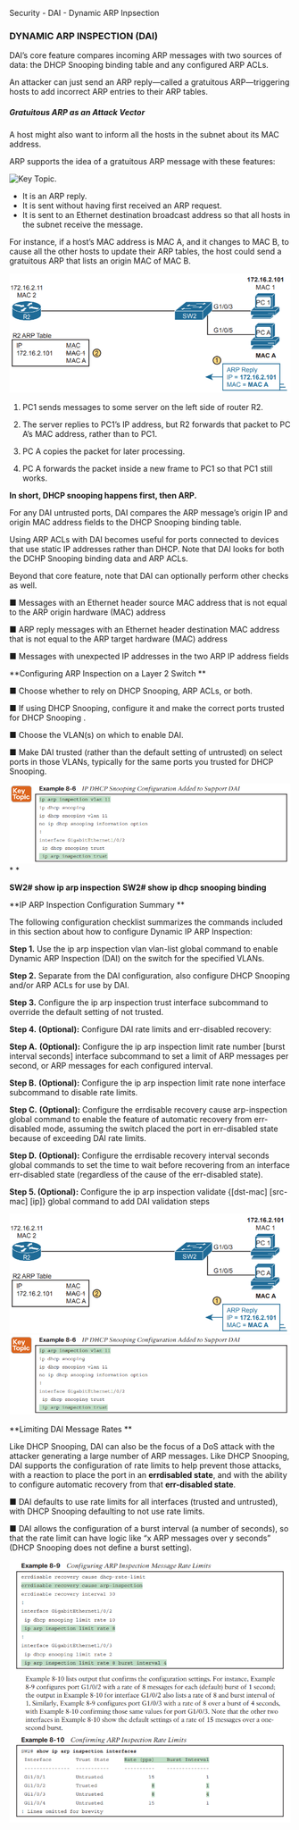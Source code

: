 Security - DAI - Dynamic ARP Inpsection

### **DYNAMIC ARP INSPECTION (DAI)**

DAI’s core feature compares incoming ARP messages with two sources of data: the DHCP Snooping binding table and any configured ARP ACLs.

An attacker can just send an ARP reply—called a gratuitous ARP—triggering hosts to add incorrect ARP entries to their ARP tables.

##### **Gratuitous ARP as an Attack Vector**

A host might also want to inform all the hosts in the subnet about its MAC address.

ARP supports the idea of a gratuitous ARP message with these features:

![Key Topic.](https://learning.oreilly.com/library/view/ccna-200-301-official/9780135262726/graphics/key_topic_icon.jpg)

- It is an ARP reply.
- It is sent without having first received an ARP request.
- It is sent to an Ethernet destination broadcast address so that all hosts in the subnet receive the message.

For instance, if a host’s MAC address is MAC A, and it changes to MAC B, to cause all the other hosts to update their ARP tables, the host could send a gratuitous ARP that lists an origin MAC of MAC B.

![image.png](../_resources/29bf0b84b30501a6a805d46e294b708a.png)

1. PC1 sends messages to some server on the left side of router R2.

2. The server replies to PC1’s IP address, but R2 forwards that packet to PC A’s MAC address, rather than to PC1.

3. PC A copies the packet for later processing.
4. PC A forwards the packet inside a new frame to PC1 so that PC1 still works.

**In short, DHCP snooping happens first, then ARP.**

For any DAI untrusted ports, DAI compares the ARP message’s origin IP and origin MAC address fields to the DHCP Snooping binding table.

Using ARP ACLs with DAI becomes useful for ports connected to devices that use static IP addresses rather than DHCP. Note that DAI looks for both the DCHP Snooping binding data and ARP ACLs.

Beyond that core feature, note that DAI can optionally perform other checks as well.

■ Messages with an Ethernet header source MAC address that is not equal to the ARP origin hardware (MAC) address

■ ARP reply messages with an Ethernet header destination MAC address that is not equal to the ARP target hardware (MAC) address

■ Messages with unexpected IP addresses in the two ARP IP address fields

**Configuring ARP Inspection on a Layer 2 Switch **

■ Choose whether to rely on DHCP Snooping, ARP ACLs, or both.

■ If using DHCP Snooping, configure it and make the correct ports trusted for DHCP Snooping .

■ Choose the VLAN(s) on which to enable DAI.

■ Make DAI trusted (rather than the default setting of untrusted) on select ports in those VLANs, typically for the same ports you trusted for DHCP Snooping.

![image.png](../_resources/dc3167ad82f5ade735fd9525f52d0af3.png)
*
*

**SW2# show ip arp inspection**
**SW2# show ip dhcp snooping binding**

**IP ARP Inspection Configuration Summary **

The following configuration checklist summarizes the commands included in this section about how to configure Dynamic IP ARP Inspection:

**Step 1.** Use the ip arp inspection vlan vlan-list global command to enable Dynamic ARP Inspection (DAI) on the switch for the specified VLANs.

**Step 2.** Separate from the DAI configuration, also configure DHCP Snooping and/or ARP ACLs for use by DAI.

**Step 3.** Configure the ip arp inspection trust interface subcommand to override the default setting of not trusted.

**Step 4.**  **(Optional):** Configure DAI rate limits and err-disabled recovery:

**Step A.**  **(Optional):** Configure the ip arp inspection limit rate number [burst interval seconds] interface subcommand to set a limit of ARP messages per second, or ARP messages for each configured interval.

**Step B.**  **(Optional):** Configure the ip arp inspection limit rate none interface subcommand to disable rate limits.

**Step C.**  **(Optional):** Configure the errdisable recovery cause arp-inspection global command to enable the feature of automatic recovery from err-disabled mode, assuming the switch placed the port in err-disabled state because of exceeding DAI rate limits.

**Step D.**  **(Optional):** Configure the errdisable recovery interval seconds global commands to set the time to wait before recovering from an interface err-disabled state (regardless of the cause of the err-disabled state).

**Step 5. (Optional):** Configure the ip arp inspection validate {[dst-mac] [src-mac] [ip]} global command to add DAI validation steps

![image.png](../_resources/29bf0b84b30501a6a805d46e294b708a.png)![image.png](../_resources/dc3167ad82f5ade735fd9525f52d0af3.png)

**Limiting DAI Message Rates **

Like DHCP Snooping, DAI can also be the focus of a DoS attack with the attacker generating a large number of ARP messages. Like DHCP Snooping, DAI supports the configuration of rate limits to help prevent those attacks, with a reaction to place the port in an **errdisabled state**, and with the ability to configure automatic recovery from that **err-disabled state**.

■ DAI defaults to use rate limits for all interfaces (trusted and untrusted), with DHCP Snooping defaulting to not use rate limits.

■ DAI allows the configuration of a burst interval (a number of seconds), so that the rate limit can have logic like “x ARP messages over y seconds” (DHCP Snooping does not define a burst setting).

![image.png](../_resources/4ed371f762e9c089285f96bc951f0b7f.png)